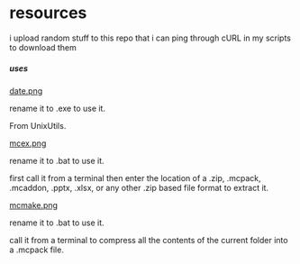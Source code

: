 # resources
i upload random stuff to this repo that i can ping through cURL in my scripts to download them
##### uses
[date.png](date.png)

rename it to .exe to use it.

From UnixUtils.

[mcex.png](mcex.png)

rename it to .bat to use it.

first call it from a terminal then enter the location of a .zip, .mcpack, .mcaddon, .pptx, .xlsx, or any other .zip based file format to extract it.

[mcmake.png](mcmake.png)

rename it to .bat to use it.

call it from a terminal to compress all the contents of the current folder into a .mcpack file.
